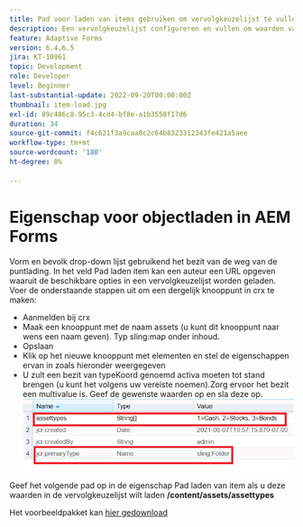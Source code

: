 ```yaml
---
title: Pad voor laden van items gebruiken om vervolgkeuzelijst te vullen
description: Een vervolgkeuzelijst configureren en vullen om waarden van een crx-knooppunt te lezen
feature: Adaptive Forms
version: 6.4,6.5
jira: KT-10961
topic: Development
role: Developer
level: Beginner
last-substantial-update: 2022-09-20T00:00:00Z
thumbnail: item-load.jpg
exl-id: 89c486c8-95c3-4cd4-bf8e-a1b3558f17d6
duration: 34
source-git-commit: f4c621f3a9caa8c2c64b8323312343fe421a5aee
workflow-type: tm+mt
source-wordcount: '180'
ht-degree: 0%

---
```


# Eigenschap voor objectladen in AEM Forms

Vorm en bevolk drop-down lijst gebruikend het bezit van de weg van de puntlading.
In het veld Pad laden item kan een auteur een URL opgeven waaruit de beschikbare opties in een vervolgkeuzelijst worden geladen.
Voer de onderstaande stappen uit om een dergelijk knooppunt in crx te maken:
* Aanmelden bij crx
* Maak een knooppunt met de naam assets (u kunt dit knooppunt naar wens een naam geven). Typ sling:map onder inhoud.
* Opslaan
* Klik op het nieuwe knooppunt met elementen en stel de eigenschappen ervan in zoals hieronder weergegeven
* U zult een bezit van typeKoord genoemd activa moeten tot stand brengen (u kunt het volgens uw vereiste noemen).Zorg ervoor het bezit een multivalue is. Geef de gewenste waarden op en sla deze op.
  ![item-load-path](assets/item-load-path-crx.png)

Geef het volgende pad op in de eigenschap Pad laden van item als u deze waarden in de vervolgkeuzelijst wilt laden  **/content/assets/assettypes**

Het voorbeeldpakket kan [hier gedownload](assets/item-load-path-package.zip)
